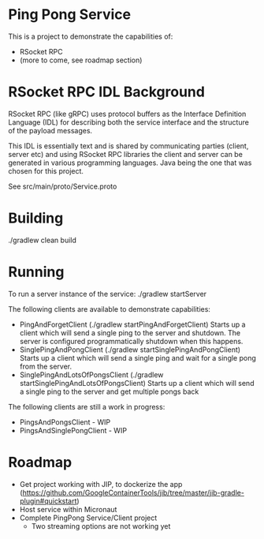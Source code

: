 # Ping Pong Service
This is a project to demonstrate the capabilities of:
* RSocket RPC
* (more to come, see roadmap section)

# RSocket RPC IDL Background
RSocket RPC (like gRPC) uses protocol buffers as the Interface Definition Language (IDL) 
for describing both the service interface and the structure of the payload messages. 

This IDL is essentially text and is shared by communicating parties (client, server etc) and using
RSocket RPC libraries the client and server can be generated in various programming languages. 
Java being the one that was chosen for this project.

See src/main/proto/Service.proto

# Building
./gradlew clean build

# Running 
To run a server instance of the service:
./gradlew startServer

The following clients are available to demonstrate capabilities:
* PingAndForgetClient (./gradlew startPingAndForgetClient)
Starts up a client which will send a single ping to the server and shutdown. 
The server is configured programmatically shutdown when this happens. 
* SinglePingAndPongClient (./gradlew startSinglePingAndPongClient)
Starts up a client which will send a single ping and wait for a single pong from the server.
* SinglePingAndLotsOfPongsClient (./gradlew startSinglePingAndLotsOfPongsClient)
Starts up a client which will send a single ping to the server and get multiple pongs back

The following clients are still a work in progress:
* PingsAndPongsClient - WIP
* PingsAndSinglePongClient - WIP

# Roadmap
* Get project working with JIP, to dockerize the app
  (https://github.com/GoogleContainerTools/jib/tree/master/jib-gradle-plugin#quickstart)  
* Host service within Micronaut
* Complete PingPong Service/Client project
  * Two streaming options are not working yet
 
  
